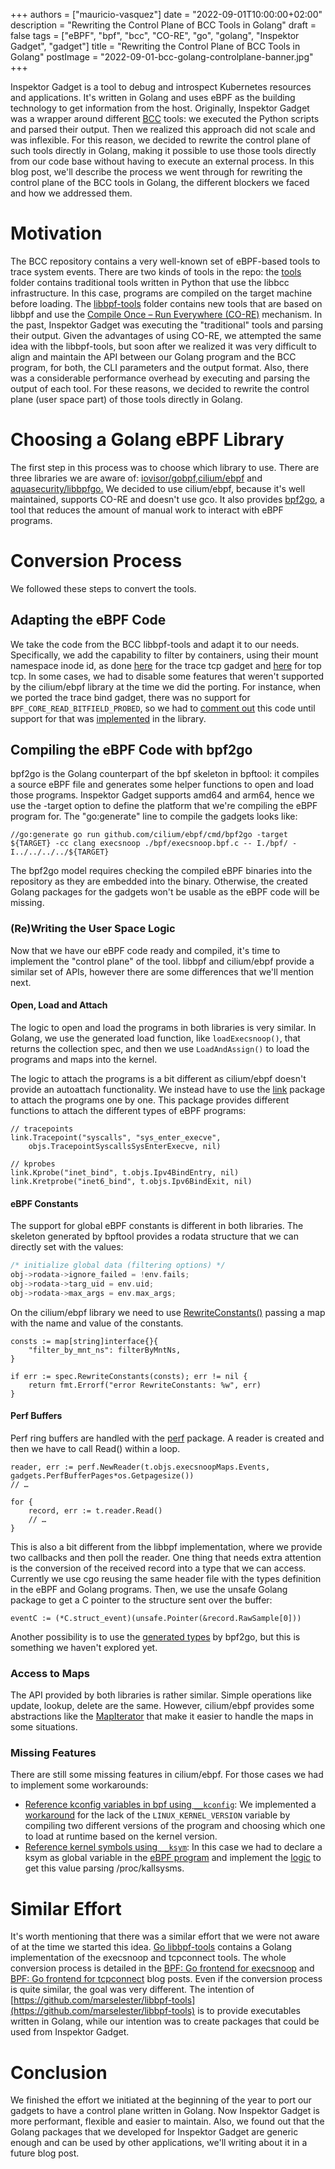 +++
authors = ["mauricio-vasquez"]
date = "2022-09-01T10:00:00+02:00"
description = "Rewriting the Control Plane of BCC Tools in Golang"
draft = false
tags = ["eBPF", "bpf", "bcc", "CO-RE", "go", "golang", "Inspektor Gadget", "gadget"]
title = "Rewriting the Control Plane of BCC Tools in Golang"
postImage = "2022-09-01-bcc-golang-controlplane-banner.jpg"
+++


Inspektor Gadget is a tool to debug and introspect Kubernetes
resources and applications. It's written in Golang and uses eBPF as the
building technology to get information from the host. Originally,
Inspektor Gadget was a wrapper around different
[BCC](https://github.com/iovisor/bcc/) tools: we executed the Python
scripts and parsed their output. Then we realized this approach did not
scale and was inflexible. For this reason, we decided to rewrite the
control plane of such tools directly in Golang, making it possible to
use those tools directly from our code base without having to execute an
external process. In this blog post, we'll describe the process we went
through for rewriting the control plane of the BCC tools in Golang, the
different blockers we faced and how we addressed them.

# Motivation

The BCC repository contains a very well-known set of eBPF-based tools to
trace system events. There are two kinds of tools in the repo: the
[tools](https://github.com/iovisor/bcc/tree/master/tools) folder
contains traditional tools written in Python that use the libbcc
infrastructure. In this case, programs are compiled on the target
machine before loading. The
[libbpf-tools](https://github.com/iovisor/bcc/tree/master/libbpf-tools)
folder contains new tools that are based on libbpf and use the [Compile
Once – Run Everywhere
(CO-RE)](https://nakryiko.com/posts/bpf-portability-and-co-re/)
mechanism. In the past, Inspektor Gadget was executing the "traditional"
tools and parsing their output. Given the advantages of using CO-RE, we
attempted the same idea with the libbpf-tools, but soon after we
realized it was very difficult to align and maintain the API between our
Golang program and the BCC program, for both, the CLI parameters and the
output format. Also, there was a considerable performance overhead by
executing and parsing the output of each tool. For these reasons, we
decided to rewrite the control plane (user space part) of those tools
directly in Golang.

# Choosing a Golang eBPF Library

The first step in this process was to choose which library to use. There
are three libraries we are aware of:
[iovisor/gobpf,](https://github.com/iovisor/gobpf/)[cilium/ebpf](https://github.com/cilium/ebpf:)
and [aquasecurity/libbpfgo.](https://github.com/aquasecurity/libbpfgo)
We decided to use cilium/ebpf, because it's well maintained, supports
CO-RE and doesn't use gco. It also provides
[bpf2go](https://pkg.go.dev/github.com/cilium/ebpf/cmd/bpf2go), a tool
that reduces the amount of manual work to interact with eBPF programs.

# Conversion Process

We followed these steps to convert the tools.

## Adapting the eBPF Code

We take the code from the BCC libbpf-tools and adapt it to our needs.
Specifically, we add the capability to filter by containers, using their
mount namespace inode id, as done
[here](https://github.com/inspektor-gadget/inspektor-gadget/commit/2fe54795311647b89d3e17a69f885f051706b392)
for the trace tcp gadget and
[here](https://github.com/inspektor-gadget/inspektor-gadget/commit/5c1ee18715b60d5182e217e5d3ef61be8921f8dd)
for top tcp. In some cases, we had to disable some features that weren't
supported by the cilium/ebpf library at the time we did the porting. For
instance, when we ported the trace bind gadget, there was no support for
`BPF_CORE_READ_BITFIELD_PROBED`, so we had to [comment
out](https://github.com/inspektor-gadget/inspektor-gadget/commit/e07760daa99bd3517315cfb56c23ae214dab8d66)
this code until support for that was
[implemented](https://github.com/cilium/ebpf/pull/573) in the library.

## Compiling the eBPF Code with bpf2go

bpf2go is the Golang counterpart of the bpf skeleton in bpftool: it
compiles a source eBPF file and generates some helper functions to open
and load those programs. Inspektor Gadget supports amd64 and arm64,
hence we use the -target option to define the platform that we're
compiling the eBPF program for. The "go:generate" line to compile the
gadgets looks like:

```golang
//go:generate go run github.com/cilium/ebpf/cmd/bpf2go -target ${TARGET} -cc clang execsnoop ./bpf/execsnoop.bpf.c -- I./bpf/ -I../../../../${TARGET}
```

The bpf2go model requires checking the compiled eBPF binaries into the
repository as they are embedded into the binary. Otherwise, the created
Golang packages for the gadgets won't be usable as the eBPF code will be
missing.

### (Re)Writing the User Space Logic

Now that we have our eBPF code ready and compiled, it's time to
implement the "control plane" of the tool. libbpf and cilium/ebpf
provide a similar set of APIs, however there are some differences that
we'll mention next.

#### Open, Load and Attach

The logic to open and load the programs in both libraries is very
similar. In Golang, we use the generated load function, like
`loadExecsnoop()`, that returns the collection spec, and then we use
`LoadAndAssign()` to load the programs and maps into the kernel.

The logic to attach the programs is a bit different as cilium/ebpf
doesn't provide an autoattach functionality. We instead have to use the
[link](https://pkg.go.dev/github.com/cilium/ebpf/link) package to attach
the programs one by one. This package provides different functions to
attach the different types of eBPF programs:

```golang
// tracepoints
link.Tracepoint("syscalls", "sys_enter_execve",
	objs.TracepointSyscallsSysEnterExecve, nil)

// kprobes
link.Kprobe("inet_bind", t.objs.Ipv4BindEntry, nil)
link.Kretprobe("inet6_bind", t.objs.Ipv6BindExit, nil)
```

#### eBPF Constants

The support for global eBPF constants is different in both libraries. The skeleton generated by bpftool provides a rodata structure that we can directly set with the values:

```c
/* initialize global data (filtering options) */
obj->rodata->ignore_failed = !env.fails;
obj->rodata->targ_uid = env.uid;
obj->rodata->max_args = env.max_args;
```

On the cilium/ebpf library we need to use
[RewriteConstants()](https://pkg.go.dev/github.com/cilium/ebpf#CollectionSpec.RewriteConstants)
passing a map with the name and value of the constants.

```golang
consts := map[string]interface{}{
	"filter_by_mnt_ns": filterByMntNs,
}

if err := spec.RewriteConstants(consts); err != nil {
	return fmt.Errorf("error RewriteConstants: %w", err)
}
```

#### Perf Buffers

Perf ring buffers are handled with the
[perf](https://pkg.go.dev/github.com/cilium/ebpf/perf) package. A reader
is created and then we have to call Read() within a loop.

```golang
reader, err := perf.NewReader(t.objs.execsnoopMaps.Events, gadgets.PerfBufferPages*os.Getpagesize())
// …

for {
	record, err := t.reader.Read()
	// …
}
```

This is also a bit different from the libbpf implementation, where we
provide two callbacks and then poll the reader. One thing that needs
extra attention is the conversion of the received record into a type
that we can access. Currently we use cgo reusing the same header file
with the types definition in the eBPF and Golang programs. Then, we use
the unsafe Golang package to get a C pointer to the structure sent over
the buffer:

```golang
eventC := (*C.struct_event)(unsafe.Pointer(&record.RawSample[0]))
```

Another possibility is to use the [generated
types](https://github.com/cilium/ebpf/tree/master/cmd/bpf2go#generated-types)
by bpf2go, but this is something we haven't explored yet.

### Access to Maps

The API provided by both libraries is rather similar. Simple operations
like update, lookup, delete are the same. However, cilium/ebpf provides
some abstractions like the
[MapIterator](https://pkg.go.dev/github.com/cilium/ebpf#MapIterator)
that make it easier to handle the maps in some situations.

### Missing Features

There are still some missing features in cilium/ebpf. For those cases we
had to implement some workarounds:

- [Reference kconfig variables in bpf using
  `__kconfig`](https://github.com/cilium/ebpf/issues/698): We implemented
  a
  [workaround](https://github.com/inspektor-gadget/inspektor-gadget/blob/v0.7.1/pkg/gadgets/profile/block-io/tracer/bpf/biolatency.bpf.c#L82-L86)
  for the lack of the `LINUX_KERNEL_VERSION` variable by compiling two
  different versions of the program and choosing which one to load at
  runtime based on the kernel version.
- [Reference kernel symbols using
  `__ksym`](https://github.com/cilium/ebpf/issues/761): In this case we
  had to declare a ksym as global variable in the [eBPF
  program](https://github.com/inspektor-gadget/inspektor-gadget/blob/v0.7.1/pkg/gadgets/top/ebpf/piditer/bpf/pid_iter.bpf.c#L9)
  and implement the
  [logic](https://github.com/inspektor-gadget/inspektor-gadget/blob/v0.7.1/pkg/gadgets/top/ebpf/piditer/iter.go#L59-L99)
  to get this value parsing /proc/kallsysms.

# Similar Effort

It's worth mentioning that there was a similar effort that we were not
aware of at the time we started this idea. [Go
libbpf-tools](https://github.com/marselester/libbpf-tools) contains a
Golang implementation of the execsnoop and tcpconnect tools. The whole
conversion process is detailed in the [BPF: Go frontend for
execsnoop](https://marselester.com/bpf-go-frontend-for-execsnoop.html)
and [BPF: Go frontend for
tcpconnect](https://marselester.com/bpf-go-frontend-for-tcpconnect.html)
blog posts. Even if the conversion process is quite similar, the goal
was very different. The intention of
[https://github.com/marselester/libbpf-tools](https://github.com/marselester/libbpf-tools)
is to provide executables written in Golang, while our intention was to
create packages that could be used from Inspektor Gadget.

# Conclusion

We finished the effort we initiated at the beginning of the year to port
our gadgets to have a control plane written in Golang. Now Inspektor
Gadget is more performant, flexible and easier to maintain. Also, we
found out that the Golang packages that we developed for Inspektor
Gadget are generic enough and can be used by other applications, we'll
writing about it in a future blog post.